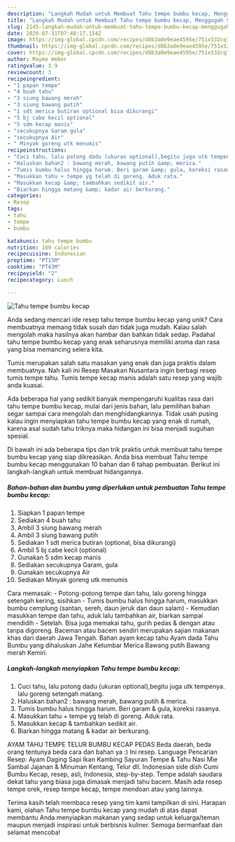 ```yaml
---
description: "Langkah Mudah untuk Membuat Tahu tempe bumbu kecap, Menggugah Selera"
title: "Langkah Mudah untuk Membuat Tahu tempe bumbu kecap, Menggugah Selera"
slug: 2145-langkah-mudah-untuk-membuat-tahu-tempe-bumbu-kecap-menggugah-selera
date: 2020-07-31T07:48:17.154Z
image: https://img-global.cpcdn.com/recipes/d8b3a0e9eae4595e/751x532cq70/tahu-tempe-bumbu-kecap-foto-resep-utama.jpg
thumbnail: https://img-global.cpcdn.com/recipes/d8b3a0e9eae4595e/751x532cq70/tahu-tempe-bumbu-kecap-foto-resep-utama.jpg
cover: https://img-global.cpcdn.com/recipes/d8b3a0e9eae4595e/751x532cq70/tahu-tempe-bumbu-kecap-foto-resep-utama.jpg
author: Mayme Weber
ratingvalue: 3.9
reviewcount: 3
recipeingredient:
- "1 papan tempe"
- "4 buah tahu"
- "3 siung bawang merah"
- "3 siung bawang putih"
- "1 sdt merica butiran optional bisa dikurangi"
- "5 bj cabe kecil optional"
- "5 sdm kecap manis"
- "secukupnya Garam gula"
- "secukupnya Air"
- " Minyak goreng utk menumis"
recipeinstructions:
- "Cuci tahu, lalu potong dadu (ukuran optional),begitu juga utk tempenya. lalu goreng setengah matang."
- "Haluskan bahan2 : bawang merah, bawang putih &amp; merica."
- "Tumis bumbu halus hingga harum. Beri garam &amp; gula, koreksi rasanya."
- "Masukkan tahu + tempe yg telah di goreng. Aduk rata."
- "Masukkan kecap &amp; tambahkan sedikit air."
- "Biarkan hingga matang &amp; kadar air berkurang."
categories:
- Resep
tags:
- tahu
- tempe
- bumbu

katakunci: tahu tempe bumbu 
nutrition: 169 calories
recipecuisine: Indonesian
preptime: "PT15M"
cooktime: "PT43M"
recipeyield: "2"
recipecategory: Lunch

---
```



![Tahu tempe bumbu kecap](https://img-global.cpcdn.com/recipes/d8b3a0e9eae4595e/751x532cq70/tahu-tempe-bumbu-kecap-foto-resep-utama.jpg)

Anda sedang mencari ide resep tahu tempe bumbu kecap yang unik? Cara membuatnya memang tidak susah dan tidak juga mudah. Kalau salah mengolah maka hasilnya akan hambar dan bahkan tidak sedap. Padahal tahu tempe bumbu kecap yang enak seharusnya memiliki aroma dan rasa yang bisa memancing selera kita.

Tumis merupakan salah satu masakan yang enak dan juga praktis dalam membuatnya. Nah kali ini Resep Masakan Nusantara ingin berbagi resep tumis tempe tahu. Tumis tempe kecap manis adalah satu resep yang wajib anda kuasai.

Ada beberapa hal yang sedikit banyak mempengaruhi kualitas rasa dari tahu tempe bumbu kecap, mulai dari jenis bahan, lalu pemilihan bahan segar sampai cara mengolah dan menghidangkannya. Tidak usah pusing kalau ingin menyiapkan tahu tempe bumbu kecap yang enak di rumah, karena asal sudah tahu triknya maka hidangan ini bisa menjadi suguhan spesial.


Di bawah ini ada beberapa tips dan trik praktis untuk membuat tahu tempe bumbu kecap yang siap dikreasikan. Anda bisa membuat Tahu tempe bumbu kecap menggunakan 10 bahan dan 6 tahap pembuatan. Berikut ini langkah-langkah untuk membuat hidangannya.

<!--inarticleads1-->

##### Bahan-bahan dan bumbu yang diperlukan untuk pembuatan Tahu tempe bumbu kecap:

1. Siapkan 1 papan tempe
1. Sediakan 4 buah tahu
1. Ambil 3 siung bawang merah
1. Ambil 3 siung bawang putih
1. Sediakan 1 sdt merica butiran (optional, bisa dikurangi)
1. Ambil 5 bj cabe kecil (optional)
1. Gunakan 5 sdm kecap manis
1. Sediakan secukupnya Garam, gula
1. Gunakan secukupnya Air
1. Sediakan  Minyak goreng utk menumis


Cara memasak: - Potong-potong tempe dan tahu, lalu goreng hingga setengah kering, sisihkan - Tumis bumbu halus hingga harum, masukkan bumbu cemplung (santan, sereh, daun jeruk dan daun salam) - Kemudian masukkan tempe dan tahu, aduk lalu tambahkan air, biarkan sampai mendidih - Setelah. Bisa juga memakai tahu, gurih pedas &amp; dengan atau tanpa digoreng. Baceman atau bacem sendiri merupakan sajian makanan khas dari daerah Jawa Tengah. Bahan ayam kecap tahu Ayam dada Tahu Bumbu yang dihaluskan Jahe Ketumbar Merica Bawang putih Bawang merah Kemiri. 

<!--inarticleads2-->

##### Langkah-langkah menyiapkan Tahu tempe bumbu kecap:

1. Cuci tahu, lalu potong dadu (ukuran optional),begitu juga utk tempenya. lalu goreng setengah matang.
1. Haluskan bahan2 : bawang merah, bawang putih &amp; merica.
1. Tumis bumbu halus hingga harum. Beri garam &amp; gula, koreksi rasanya.
1. Masukkan tahu + tempe yg telah di goreng. Aduk rata.
1. Masukkan kecap &amp; tambahkan sedikit air.
1. Biarkan hingga matang &amp; kadar air berkurang.


AYAM TAHU TEMPE TELUR BUMBU KECAP PEDAS Beda daerah, beda orang tentunya beda cara dan bahan ya :) Ini resep. Language Pencarian Resep: Ayam Daging Sapi Ikan Kambing Sayuran Tempe &amp; Tahu Nasi Mie Sambal Jajanan &amp; Minuman Kentang, Telur dll. Indonesian side dish Cumi Bumbu Kecap, resep, asli, Indonesia, step-by-step. Tempe adalah saudara dekat tahu yang biasa juga dimasak menjadi tahu bacem. Masih ada resep tempe orek, resep tempe kecap, tempe mendoan atau yang lainnya. 

Terima kasih telah membaca resep yang tim kami tampilkan di sini. Harapan kami, olahan Tahu tempe bumbu kecap yang mudah di atas dapat membantu Anda menyiapkan makanan yang sedap untuk keluarga/teman maupun menjadi inspirasi untuk berbisnis kuliner. Semoga bermanfaat dan selamat mencoba!
